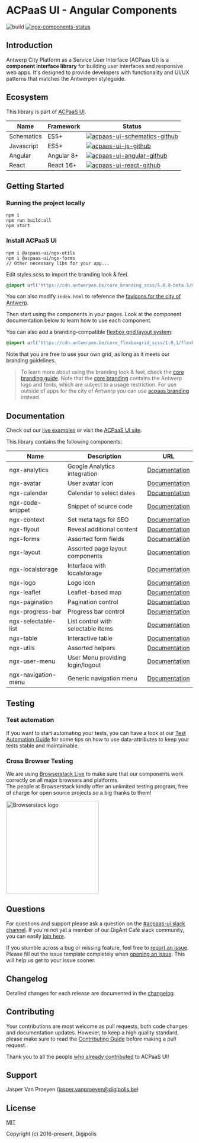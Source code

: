 # ACPaaS UI - Angular Components

![build](https://github.com/digipolisantwerp/acpaas-ui_angular/workflows/CI%20action/badge.svg)
[![ngx-components-status]][ngx-components-package]

## Introduction

Antwerp City Platform as a Service User Interface (ACPaas UI) is a **component interface library** for building user interfaces and responsive web apps. It's designed to provide developers with functionality and UI/UX patterns that matches the Antwerpen styleguide.

## Ecosystem

This library is part of [ACPaaS UI][acpaas-ui].

| Name              | Framework  | Status  |
| ----------------- | ---------- | ------- |
| Schematics        | ES5+       | [![acpaas-ui-schematics-github]][acpaas-ui-schematics] |
| Javascript        | ES5+       | [![acpaas-ui-js-github]][acpaas-ui-js] |
| Angular           | Angular 8+ | [![acpaas-ui-angular-github]][acpaas-ui-angular] |
| React             | React 16+  | [![acpaas-ui-react-github]][acpaas-ui-react] |

## Getting Started

### Running the project locally

```shell
npm i
npm run build:all
npm start
```

### Install ACPaaS UI

```shell
npm i @acpaas-ui/ngx-utils
npm i @acpaas-ui/ngx-forms
// Other necessary libs for your app...
```

Edit styles.scss to import the branding look & feel.

```scss
@import url('https://cdn.antwerpen.be/core_branding_scss/5.0.0-beta.5/main.min.css');
```

You can also modify `index.html` to reference the [favicons for the city of Antwerp][branding-favicons].

Then start using the components in your pages. Look at the component documentation below to learn how to use each component.

You can also add a branding-compatible [flexbox grid layout system][flexboxgrid]:

```scss
@import url('https://cdn.antwerpen.be/core_flexboxgrid_scss/1.0.1/flexboxgrid.min.css');
```

Note that you are free to use your own grid, as long as it meets our branding guidelines.

> To learn more about using the branding look & feel, check the [core branding guide][branding-core-guide]. Note that the [core branding][branding-core] contains the Antwerp logo and fonts, which are subject to a usage restriction. For use outside of apps for the city of Antwerp you can use [acpaas branding][branding-acpaas] instead.

## Documentation

Check out our [live examples][acpaas-ui-angular-styleguide] or visit the [ACPaaS UI site][acpaas-ui].

This library contains the following components:

| Name               | Description                              | URL                                                           |
| ------------------ | ---------------------------------------- | ------------------------------------------------------------- |
| ngx-analytics      | Google Analytics integration             | [Documentation](./packages/ngx-analytics/README.md)           |
| ngx-avatar         | User avatar icon                         | [Documentation](./packages/ngx-avatar/README.md)              |
| ngx-calendar       | Calendar to select dates                 | [Documentation](./packages/ngx-calendar/README.md)            |
| ngx-code-snippet   | Snippet of source code                   | [Documentation](./packages/ngx-code-snippet/README.md)        |
| ngx-context        | Set meta tags for SEO                    | [Documentation](./packages/ngx-context/README.md)             |
| ngx-flyout         | Reveal additional content                | [Documentation](./packages/ngx-flyout/README.md)              |
| ngx-forms          | Assorted form fields                     | [Documentation](./packages/ngx-forms/README.md)               |
| ngx-layout         | Assorted page layout components          | [Documentation](./packages/ngx-layout/README.md)              |
| ngx-localstorage   | Interface with localstorage              | [Documentation](./packages/ngx-localstorage/README.md)        |
| ngx-logo           | Logo icon                                | [Documentation](./packages/ngx-logo/README.md)                |
| ngx-leaflet        | Leaflet-based map                        | [Documentation](./packages/ngx-leaflet/README.md)             |
| ngx-pagination     | Pagination control                       | [Documentation](./packages/ngx-pagination/README.md)          |
| ngx-progress-bar   | Progress bar control                     | [Documentation](./packages/ngx-progress-bar/README.md)        |
| ngx-selectable-list| List control with selectable items       | [Documentation](./packages/ngx-selectable-list/README.md)     |
| ngx-table          | Interactive table                        | [Documentation](./packages/ngx-table/README.md)               |
| ngx-utils          | Assorted helpers                         | [Documentation](./packages/ngx-utils/README.md)               |
| ngx-user-menu      | User Menu providing login/logout         | [Documentation](./packages/ngx-user-menu/README.md)           |
| ngx-navigation-menu| Generic navigation menu                  | [Documentation](./packages/ngx-navigation-menu/README.md)     |

## Testing

### Test automation

If you want to start automating your tests, you can have a look at our [Test Automation Guide](./TEST_AUTOMATION.md) for some tips on how to use data-attributes to keep your tests stable and maintainable.

### Cross Browser Testing

We are using [Browserstack Live](https://www.browserstack.com/live) to make sure that our components work correctly on all major browsers and platforms.<br/>
The people at Browserstack kindly offer an unlimited testing program, free of charge for open source projects so a big thanks to them!

<a href="http://browserstack.com/"><img width="250" src="https://cloud.githubusercontent.com/assets/7864462/12837037/452a17c6-cb73-11e5-9f39-fc96893bc9bf.png" alt="Browserstack logo"></a>

## Questions

For questions and support please ask a question on the [#acpaas-ui slack channel][acpaas-ui-slack]. If you're not yet a member of our DigAnt Café slack community, you can easily [join here](https://digantcafe-slack.digipolis.be).

If you stumble across a bug or missing feature, feel free to [report an issue][acpaas-ui-angular-issues]. Please fill out the issue template completely when [opening an issue][acpaas-ui-angular-issues]. This will help us get to your issue sooner.

## Changelog

Detailed changes for each release are documented in the [changelog](./CHANGELOG.md).

## Contributing

Your contributions are most welcome as pull requests, both code changes and documentation updates. However, to keep a high quality standard, please make sure to read the [Contributing Guide](./CONTRIBUTING.md) before making a pull request.

Thank you to all the people [who already contributed][acpaas-ui-angular-contributors] to ACPaaS UI!

## Support

Jasper Van Proeyen (<jasper.vanproeyen@digipolis.be>)

## License

[MIT](./LICENSE.md)

Copyright (c) 2016-present, Digipolis

<!-- Generic Links -->
[acpaas-ui]: https://acpaas-ui.digipolis.be
[acpaas-ui-slack]: https://digantcafe.slack.com/messages/CDDLYJU65/
[flexboxgrid]: https://github.com/a-ui/core_flexboxgrid_scss

<!-- Github URL -->
[acpaas-ui-schematics]: https://github.com/digipolisantwerp/acpaas-ui_schematics
[acpaas-ui-js]: https://github.com/digipolisantwerp/acpaas-ui_js
[acpaas-ui-angular]: https://github.com/digipolisantwerp/acpaas-ui_angular
[acpaas-ui-angular-styleguide]: https://digipolisantwerp.github.io/acpaas-ui_angular
[acpaas-ui-angular-issues]: https://github.com/digipolisantwerp/acpaas-ui_angular/issues
[acpaas-ui-angular-contributors]: https://github.com/digipolisantwerp/acpaas-ui_angular/graphs/contributors
[acpaas-ui-react]: https://github.com/digipolisantwerp/acpaas-ui_react
[branding-core]: https://github.com/a-ui/core_branding_scss
[branding-core-guide]: https://a-ui.github.io/core_branding_scss/
[branding-acpaas]: https://github.com/a-ui/acpaas_branding_scss
[branding-favicons]: https://github.com/a-ui/core_branding_favicons

<!-- Github Version Badge -->
[acpaas-ui-schematics-github]: https://img.shields.io/github/package-json/v/digipolisantwerp/acpaas-ui_schematics.svg
[acpaas-ui-angular-github]: https://img.shields.io/github/package-json/v/digipolisantwerp/acpaas-ui_angular.svg
[acpaas-ui-js-github]: https://img.shields.io/github/package-json/v/digipolisantwerp/acpaas-ui_js.svg
[acpaas-ui-react-github]: https://img.shields.io/github/package-json/v/digipolisantwerp/acpaas-ui_react.svg

<!-- NPM Package links -->
[ngx-components-package]: https://www.npmjs.com/package/@acpaas-ui/ngx-components

<!-- NPM Version Badge -->
[ngx-components-status]: https://img.shields.io/npm/v/@acpaas-ui/ngx-components.svg
